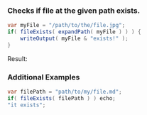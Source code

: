 ### Checks if file at the given path exists.




```java
var myFile = "/path/to/the/file.jpg";
if( fileExists( expandPath( myFile ) ) ) {
	writeOutput( myFile & "exists!" );
}

```

Result: 

### Additional Examples


```java
var filePath = "path/to/my/file.md";
if( fileExists( filePath ) ) echo;
"it exists";

```


